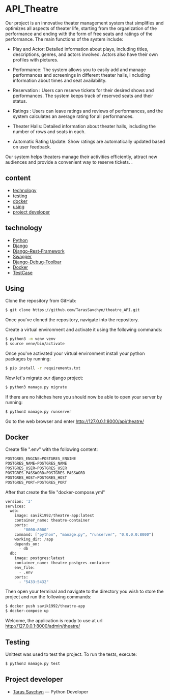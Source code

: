 # API_Theatre

Our project is an innovative theater management system that simplifies and optimizes all aspects of theater life, 
starting from the organization of the performance and ending with the form of free seats and ratings of the performance. 
The main functions of the system include:
- Play and Actor: Detailed information about plays, including titles, descriptions, genres, and actors involved. Actors 
also have their own profiles with pictures.

- Performance: The system allows you to easily add and manage performances and screenings in different theater halls, i
ncluding information about times and seat availability.

- Reservation : Users can reserve tickets for their desired shows and performances. The system keeps track of reserved 
seats and their status.

- Ratings : Users can leave ratings and reviews of performances, and the system calculates an average rating for all performances.

- Theater Halls: Detailed information about theater halls, including the number of rows and seats in each.

- Automatic Rating Update: Show ratings are automatically updated based on user feedback.

Our system helps theaters manage their activities efficiently, attract new audiences and provide a convenient way to reserve tickets. .

## сontent
- [technology](#technology)
- [testing](#testing)
- [docker](#docker)
- [using](#using)
- [project developer](#project-developer)

## technology
- [Python](https://www.python.org/)
- [Django](https://www.djangoproject.com/)
- [Django-Rest-Framework](https://www.django-rest-framework.org/)
- [Swagger](https://swagger.io/)
- [Django-Debug-Toolbar](https://django-debug-toolbar.readthedocs.io/en/latest/installation.html#process)
- [Docker](https://www.docker.com/)
- [TestCase](https://docs.djangoproject.com/en/4.2/topics/testing/tools/)

## Using
Clone the repository from GitHub:
```sh
$ git clone https://github.com/TarasSavchyn/theatre_API.git
```
Once you've cloned the repository, navigate into the repository.

Create a virtual environment and activate it using the following commands:
```sh
$ python3 -m venv venv
$ source venv/bin/activate
```
Once you've activated your virtual environment install your python packages by running:
```sh
$ pip install -r requirements.txt
```
Now let's migrate our django project:
```sh
$ python3 manage.py migrate
```
If there are no hitches here you should now be able to open your server by running:
```sh
$ python3 manage.py runserver
```
Go to the web browser and enter http://127.0.0.1:8000/api/theatre/


## Docker
Create file ".env" with the following content:
```python
POSTGRES_ENGINE=POSTGRES_ENGINE
POSTGRES_NAME=POSTGRES_NAME
POSTGRES_USER=POSTGRES_USER
POSTGRES_PASSWORD=POSTGRES_PASSWORD
POSTGRES_HOST=POSTGRES_HOST
POSTGRES_PORT=POSTGRES_PORT
```
After that create the file "docker-compose.yml"
```python
version: '3'
services:
  web:
    image: savik1992/theatre-app:latest
    container_name: theatre-container
    ports:
      - "8000:8000"
    command: ["python", "manage.py", "runserver", "0.0.0.0:8000"]
    working_dir: /app
    depends_on:
      - db
  db:
    image: postgres:latest
    container_name: theatre-postgres-container
    env_file:
      - .env
    ports:
      - "5433:5432"
```
Then open your terminal and navigate to the directory you wish to store the project and run the following commands:
```sh
$ docker push savik1992/theatre-app
$ docker-compose up
```
Welcome, the application is ready to use at url http://127.0.0.1:8000/admin/theatre/

## Testing

Unittest was used to test the project. To run the tests, execute:
```sh
$ python3 manage.py test 
```

## Project developer

- [Taras Savchyn](https://www.linkedin.com/in/%D1%82%D0%B0%D1%80%D0%B0%D1%81-%D1%81%D0%B0%D0%B2%D1%87%D0%B8%D0%BD-ba2705261/) — Python Developer
